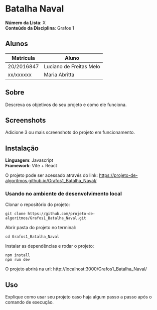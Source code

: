 # Batalha Naval

**Número da Lista**: X<br>
**Conteúdo da Disciplina**: Grafos 1<br>

## Alunos
|Matrícula | Aluno |
| -- | -- |
| 20/2016847  |  Luciano de Freitas Melo |
| xx/xxxxxx  |  Maria Abritta |

## Sobre 
Descreva os objetivos do seu projeto e como ele funciona. 

## Screenshots
Adicione 3 ou mais screenshots do projeto em funcionamento.

## Instalação 
**Linguagem**: Javascript<br>
**Framework**: Vite + React<br>

O projeto pode ser acessado através do link: https://projeto-de-algoritmos.github.io/Grafos1_Batalha_Naval/

### Usando no ambiente de desenvolvimento local

Clonar o repositório do projeto:

```
git clone https://github.com/projeto-de-algoritmos/Grafos1_Batalha_Naval.git

```

Abrir pasta do projeto no terminal:

```
cd Grafos1_Batalha_Naval
```

Instalar as dependências e rodar o projeto: 

```
npm install
npm run dev
```

O projeto abrirá na url:
http://localhost:3000/Grafos1_Batalha_Naval/

## Uso 
Explique como usar seu projeto caso haja algum passo a passo após o comando de execução.

